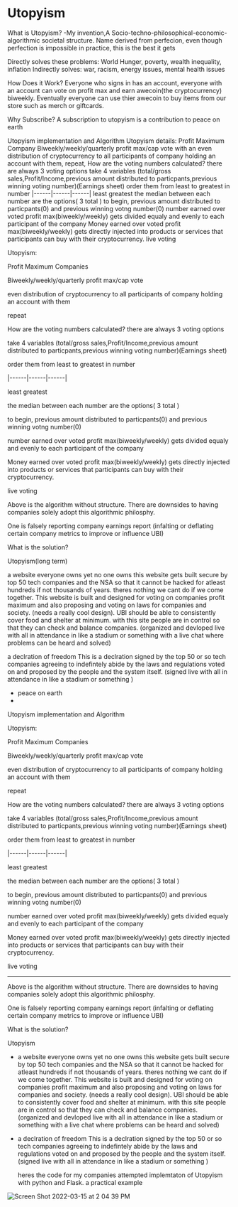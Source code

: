 # Utopyism

What is Utopyism?
-My invention,A Socio-techno-philosophical-economic-algorithmic societal structure. Name derived from perfecion, even though perfection is impossible in practice, this is the best it gets

Directly solves these problems:
World Hunger, poverty, wealth inequality, inflation
Indirectly solves: war, racism, energy issues, mental health issues

How Does it Work?
Everyone who signs in has an account, everyone with an account can vote on profit max and earn awecoin(the cryptocurrency) biweekly. Eventually everyone can use thier awecoin to buy items from our store such as merch or giftcards.

Why Subscribe?
A subscription to utopyism is a contribution to peace on earth

Utopyism implementation and Algorithm
Utopyism details: Profit Maximum Company Biweekly/weekly/quarterly profit max/cap vote with an even distribution of cryptocurrency to all participants of company holding an account with them, repeat, How are the voting numbers calculated? there are always 3 voting options take 4 variables (total/gross sales,Profit/Income,previous amount distributed to particpants,previous winning voting number)(Earnings sheet) order them from least to greatest in number |------|------|------| least greatest the median between each number are the options( 3 total ) to begin, previous amount distributed to particpants(0) and previous winning votng number(0) number earned over voted profit max(biweekly/weekly) gets divided equaly and evenly to each participant of the company Money earned over voted profit max(biweekly/weekly) gets directly injected into products or services that participants can buy with their cryptocurrency. live voting

Utopyism:

Profit Maximum Companies

Biweekly/weekly/quarterly profit max/cap vote

even distribution of cryptocurrency to all participants of company holding an account with them

repeat

How are the voting numbers calculated? there are always 3 voting options

take 4 variables (total/gross sales,Profit/Income,previous amount distributed to particpants,previous winning voting number)(Earnings sheet)

order them from least to greatest in number

|------|------|------|

least greatest

the median between each number are the options( 3 total )

to begin, previous amount distributed to particpants(0) and previous winning votng number(0)

number earned over voted profit max(biweekly/weekly) gets divided equaly and evenly to each participant of the company

Money earned over voted profit max(biweekly/weekly) gets directly injected into products or services that participants can buy with their cryptocurrency.

live voting

Above is the algorithm without structure. There are downsides to having companies solely adopt this algorithmic philosphy.

One is falsely reporting company earnings report (infalting or deflating certain company metrics to improve or influence UBI)

What is the solution?

Utopyism(long term)

a website everyone owns yet no one owns this website gets built secure by top 50 tech companies and the NSA so that it cannot be hacked for atleast hundreds if not thousands of years. theres nothing we cant do if we come together. This website is built and designed for voting on companies profit maximum and also proposing and voting on laws for companies and society. (needs a really cool design). UBI should be able to consistently cover food and shelter at minimum. with this site people are in control so that they can check and balance companies. (organized and devloped live with all in attendance in like a stadium or something with a live chat where problems can be heard and solved)

a declration of freedom This is a declration signed by the top 50 or so tech companies agreeing to indefintely abide by the laws and regulations voted on and proposed by the people and the system itself. (signed live with all in attendance in like a stadium or something )

- peace on earth
- 
Utopyism implementation and Algorithm

Utopyism:

Profit Maximum Companies

Biweekly/weekly/quarterly profit max/cap vote

even distribution of cryptocurrency to all participants of company holding an account with them

repeat

How are the voting numbers calculated? there are always 3 voting options

take 4 variables (total/gross sales,Profit/Income,previous amount distributed to particpants,previous winning voting number)(Earnings sheet)

order them from least to greatest in number

|------|------|------|

least             greatest

the median between each number are the options( 3 total )

to begin, previous amount distributed to particpants(0) and previous winning votng number(0)

number earned over voted profit max(biweekly/weekly) gets divided equaly and evenly to each participant of the company

Money earned over voted profit max(biweekly/weekly) gets directly injected into products or services that participants can buy with their cryptocurrency.

live voting 

_____________

Above is the algorithm without structure. There are downsides to having companies solely adopt this algorithmic philosphy.

One is falsely reporting company earnings report
(infalting or deflating certain company metrics to improve or influence UBI)


What is the solution?

Utopyism

- a website everyone owns yet no one owns
    this website gets built secure by top 50 tech companies and the NSA so that it cannot be hacked for atleast hundreds if not thousands of years.
    theres nothing we cant do if we come together. This website is built and designed for voting on companies profit maximum and also proposing and voting on laws for companies and society.
    (needs a really cool design). UBI should be able to consistently cover food and shelter at minimum. with this site people are in control so that they can check and balance companies.
    (organized and devloped live with all in attendance in like a stadium or something with a live chat where problems can be heard and solved)

- a declration of freedom
    This is a declration signed by the top 50 or so tech companies agreeing to indefintely abide by the laws and regulations voted on and proposed by the people and the system itself.
    (signed live with all in attendance in like a stadium or something )
    
   heres the code for my companies attempted implemtaton of Utopyism with python and Flask.
   a practical example

![Screen Shot 2022-03-15 at 2 04 39 PM](https://user-images.githubusercontent.com/27410534/158442967-fb138e1c-6f47-49b5-944a-3a255bd5082c.png)
